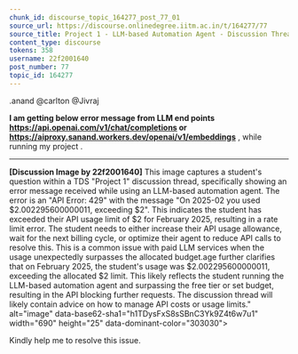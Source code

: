 ```yaml
---
chunk_id: discourse_topic_164277_post_77_01
source_url: https://discourse.onlinedegree.iitm.ac.in/t/164277/77
source_title: Project 1 - LLM-based Automation Agent - Discussion Thread [TDS Jan 2025]
content_type: discourse
tokens: 358
username: 22f2001640
post_number: 77
topic_id: 164277
---
```


.anand @carlton @Jivraj

**I am getting below error message from LLM end points https://api.openai.com/v1/chat/completions or https://aiproxy.sanand.workers.dev/openai/v1/embeddings** , while running my project .

---

**[Discussion Image by 22f2001640]** This image captures a student's question within a TDS "Project 1" discussion thread, specifically showing an error message received while using an LLM-based automation agent. The error is an "API Error: 429" with the message "On 2025-02 you used $2.002295600000011, exceeding $2". This indicates the student has exceeded their API usage limit of $2 for February 2025, resulting in a rate limit error. The student needs to either increase their API usage allowance, wait for the next billing cycle, or optimize their agent to reduce API calls to resolve this. This is a common issue with paid LLM services when the usage unexpectedly surpasses the allocated budget.age further clarifies that on February 2025, the student's usage was $2.002295600000011, exceeding the allocated $2 limit. This likely reflects the student running the LLM-based automation agent and surpassing the free tier or set budget, resulting in the API blocking further requests. The discussion thread will likely contain advice on how to manage API costs or usage limits." alt="image" data-base62-sha1="h1TDysFxS8sSBnC3Yk9Z4t6w7u1" width="690" height="25" data-dominant-color="303030">

Kindly help me to resolve this issue.
